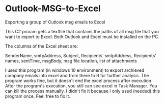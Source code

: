 # Outlook-MSG-to-Excel
Exporting a group of Outlook msg emails to Excel

This C# proram gets a textfile that contains the paths of all msg file that you want to export to Excel.
Both Outlook and Excel must be installed on the PC.

The columns of the Excel sheet are:

SenderName, smtpAddress, Subject, Recipients' smtpAddress, Recipients' names, sentTime, msgBody, msg file location, list of attachments


I used this program (in windows 10 environment) to export archieved company emails into excel and from there to R for further analysis.
The program works fine, but it doesn't end the excel process after execution. After the program's execution, you still can see excel in Task Manager. You can kill the process manually. I didn't fix it because I only used (needed) this program once. Feel free to fix it.



